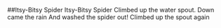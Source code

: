 ##Itsy-Bitsy Spider
Itsy-Bitsy Spider
Climbed up the water spout.
Down came the rain
And washed the spider out!
Climbed up the spout again

